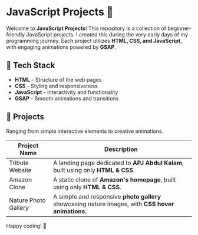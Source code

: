 <!-- @format -->

# JavaScript Projects 🚀

Welcome to **JavaScript Projects**! This repository is a collection of beginner-friendly JavaScript projects. I created this during the very early days of my programming journey. Each project utilizes **HTML, CSS, and JavaScript**, with engaging animations powered by **GSAP**.

## 📌 Tech Stack

- **HTML** - Structure of the web pages
- **CSS** - Styling and responsiveness
- **JavaScript** - Interactivity and functionality
- **GSAP** - Smooth animations and transitions

## 📁 Projects

Ranging from simple interactive elements to creative animations.

| Project Name         | Description                                                                                        |
| -------------------- | -------------------------------------------------------------------------------------------------- |
| Tribute Website      | A landing page dedicated to **APJ Abdul Kalam**, built using only **HTML & CSS**.                  |
| Amazon Clone         | A static clone of **Amazon's homepage**, built using only **HTML & CSS**.                          |
| Nature Photo Gallery | A simple and responsive **photo gallery** showcasing nature images, with **CSS hover animations**. |

Happy coding! 🚀
